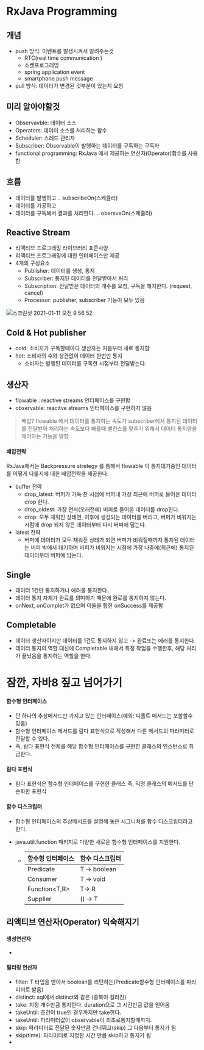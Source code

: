 # RxJava Programming

## 개념 

- push 방식: 이벤트를 발생시켜서 알려주는것
  - RTC(real time communication )
  - 소켓프로그래밍
  - spring application event 
  - smartphone push message 
- pull 방식: 데이터가 변경된 것부분이 있는지 요청

## 미리 알아야할것 

- Observavble: 데이터 소스
- Operators: 데이터 소스를 처리하는 함수
- Scheduler: 스레드 관리자 
- Subscriber: Observable이 발행하는 데이터를 구독하는 구독자
- functional programming: RxJava 에서 제공하는 연산자(Operator)함수를 사용함 



## 흐름

- 데이터를 발행하고 .. subscribeOn(스케쥴러)
- 데이터를 가공하고
- 데이터를 구독해서 결과를 처리한다.  .. obersveOn(스케줄러)



## Reactive Stream

- 리액티브 프로그래밍 라이브러리 표준사양
- 리액티브 프로그래밍에 대한 인터페이스만 제공
- 4개의 구성요소
  - Publisher: 데이터를 생성, 통지
  - Subscriber: 통지된 데이터를 전달받아서 처리
  - Subscription: 전달받은 데이터의 개수를 요청, 구독을 해지한다. (request, cancel)
  - Processor: publisher, subscriber 기능이 모두 있음



![스크린샷 2021-01-11 오전 9 56 52](https://user-images.githubusercontent.com/28615416/104140187-79c45380-53f3-11eb-90d3-a484f85aa306.png)



## Cold & Hot publisher

- cold: 소비자가 구독할때마다 생산자는 처음부터 새로 통지함 
- hot: 소비자의 수와 상관없이 데이터 한번만 통지
  - 소비자는 발행된 데이터를 구독한 시점부터 전달받는다. 



## 생산자 

- flowable : reactive streams 인터페이스를 구현함 
- observable: reacitve streams 인터페이스를 구현하지 않음 

> 배압? flowable 에서 데이터를 통지하는 속도가 subscriber에서 통지된 데이터를 전달받아 처리하는 속도보다 빠를때 밸런스를 맞추기 위해서 데이터 통지량을 제어하는 기능을 말함 



#### 배압전략 

RxJava에서는 Backpressure stretegy 를 통해서 flowable 이 통지대기중인 데이터를 어떻게 다룰지에 대한 배압전략을 제공한다. 

- buffer 전략
  - drop_latest: 버퍼가 가득 찬 시점에 버퍼내 가장 최근에 버퍼로 들어온 데이터 drop 한다.
  - drop_oldest: 가장 먼저(오래전에) 버퍼로 들어온 데이터를 drop한다.
  - drop: 모두 채워진 상태면, 이후에 생성되는 데이터를 버리고, 버퍼가 비워지는 시점에 drop 되지 않은 데이터부터 다시 버퍼에 담는다. 
- latest 전략 
  - 버퍼에 데이터가 모두 채워진 상태가 되면 버퍼가 비워질때까지 통지된 데이터는 버퍼 밖에서 대기하며 버퍼가 비워지는 시점에 가장 나중에(최근에) 통지된 데이터부터 버퍼에 담는다.



## Single

- 데이터 1건만 통지하거나 에러를 통지한다. 
- 데이터 통지 자체가 완료를 의미하기 때문에 완료를 통지하지 않는다. 
- onNext, onComplet가 없으며 이둘을 합한 onSuccess를 제공함



## Completable

- 데이터 생산자이지만 데이터를 1건도 통지하지 않고 -> 완료또는 에러를 통지한다. 
- 데이터 통지의 역할 대신에 Completable 내에서 특정 작업을 수행한후, 해당 처리가 끝났음을 통지하는 역할을 한다. 



# 잠깐, 자바8 짚고 넘어가기

#### 함수형 인터페이스

- 단 하나의 추상메서드만 가지고 있는 인터페이스(예외: 디폴트 메서드는 포함할수 있음)
- 함수형 인터페이스 메서드를 람다 표현식으로 작성해서 다른 메서드의 파라미터로 전달할 수 있다. 
- 즉, 람다 표현식 전체를 해당 함수형 인터페이스를 구현한 클래스의 인스턴스로 취급한다. 

#### 람다 표현식

- 람다 표현식은 함수형 인터페이스를 구현한 클래스 즉, 익명 클래스의 메서드를 단순화한 표현식

#### 함수 디스크립터

- 함수형 인터페이스의 추상메서드를 설명해 놓은 시그니처를 함수 디스크립터라고 한다. 

- java.util.function 패키지로 다양한 새로운 함수형 인터페이스를 지원한다. 

  - | 함수형 인터페이스 | 함수 디스크립터 |
    | ----------------- | --------------- |
    | Predicate<T>      | T -> boolean    |
    | Consumer<T>       | T -> void       |
    | Function<T,R>     | T-> R           |
    | Supplier<T>       | () -> T         |





## 리액티브 연산자(Operator) 익숙해지기

#### 생성연산자 

- 

#### 필터링 연산자

- filter: T 타입을 받아서 boolean를 리턴하는(Predicate함수형 인터페이스를 파라미터로 받음)
- distinct: sql에서 distinct와 같은 (중복이 걸러진)
- take: 지정 개수만큼 통지한다. duration으로 그 시간만큼 값을 얻어옴
- takeUntil: 조건이 true인 경우까지만 take한다.
- takeUntil: 파라미터값이 observable이 최초로통지할때까지. 
- skip: 파라미터로 전달된 숫자만큼 건너뛰고(skip) 그 다음부터 통지가 됨
- skip(time): 파라미터로 지정한 시간 만큼 skip하고 통지가 됨
- 



